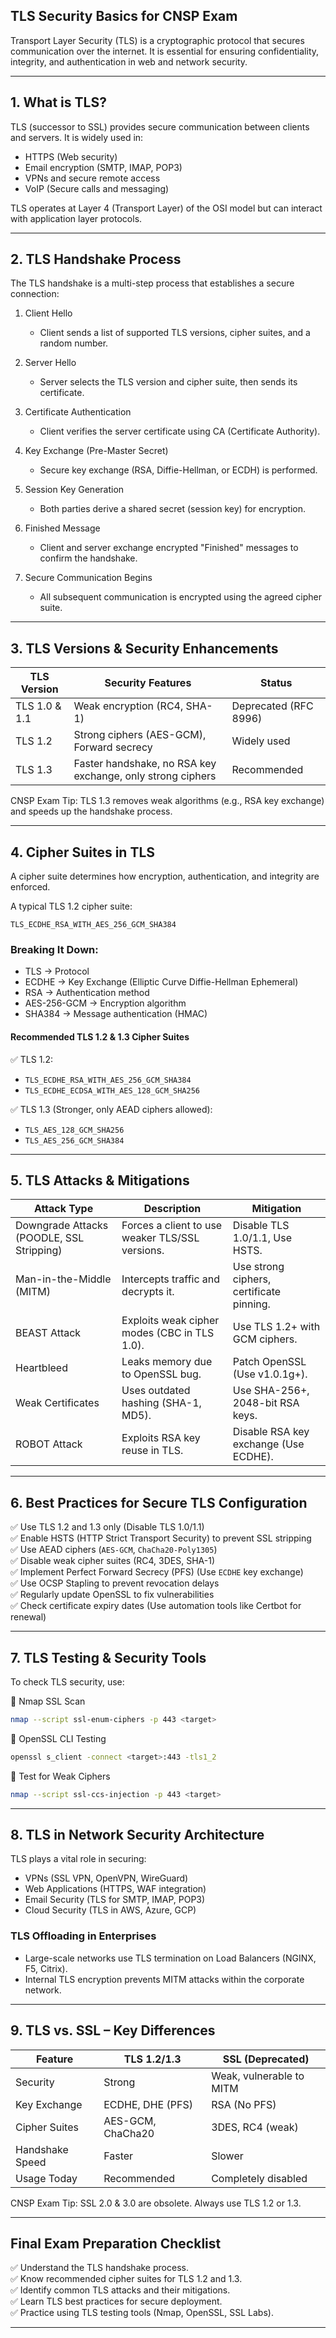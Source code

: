 

## TLS Security Basics for CNSP Exam

Transport Layer Security (TLS) is a cryptographic protocol that secures communication over the internet. It is essential for ensuring confidentiality, integrity, and authentication in web and network security.

---

## 1. What is TLS?

TLS (successor to SSL) provides secure communication between clients and servers. It is widely used in:

- HTTPS (Web security)
- Email encryption (SMTP, IMAP, POP3)
- VPNs and secure remote access
- VoIP (Secure calls and messaging)

TLS operates at Layer 4 (Transport Layer) of the OSI model but can interact with application layer protocols.

---

## 2. TLS Handshake Process

The TLS handshake is a multi-step process that establishes a secure connection:

1. Client Hello
    
    - Client sends a list of supported TLS versions, cipher suites, and a random number.
2. Server Hello
    
    - Server selects the TLS version and cipher suite, then sends its certificate.
3. Certificate Authentication
    
    - Client verifies the server certificate using CA (Certificate Authority).
4. Key Exchange (Pre-Master Secret)
    
    - Secure key exchange (RSA, Diffie-Hellman, or ECDH) is performed.
5. Session Key Generation
    
    - Both parties derive a shared secret (session key) for encryption.
6. Finished Message
    
    - Client and server exchange encrypted "Finished" messages to confirm the handshake.
7. Secure Communication Begins
    
    - All subsequent communication is encrypted using the agreed cipher suite.

---

## 3. TLS Versions & Security Enhancements

| TLS Version   | Security Features                                          | Status                |
| ------------- | ---------------------------------------------------------- | --------------------- |
| TLS 1.0 & 1.1 | Weak encryption (RC4, SHA-1)                               | Deprecated (RFC 8996) |
| TLS 1.2       | Strong ciphers (AES-GCM), Forward secrecy                  | Widely used           |
| TLS 1.3       | Faster handshake, no RSA key exchange, only strong ciphers | Recommended           |

 CNSP Exam Tip: TLS 1.3 removes weak algorithms (e.g., RSA key exchange) and speeds up the handshake process.

---

## 4. Cipher Suites in TLS

A cipher suite determines how encryption, authentication, and integrity are enforced.

A typical TLS 1.2 cipher suite:

```
TLS_ECDHE_RSA_WITH_AES_256_GCM_SHA384
```

### Breaking It Down:

- TLS → Protocol
- ECDHE → Key Exchange (Elliptic Curve Diffie-Hellman Ephemeral)
- RSA → Authentication method
- AES-256-GCM → Encryption algorithm
- SHA384 → Message authentication (HMAC)

#### Recommended TLS 1.2 & 1.3 Cipher Suites

✅ TLS 1.2:

- `TLS_ECDHE_RSA_WITH_AES_256_GCM_SHA384`
- `TLS_ECDHE_ECDSA_WITH_AES_128_GCM_SHA256`

✅ TLS 1.3 (Stronger, only AEAD ciphers allowed):

- `TLS_AES_128_GCM_SHA256`
- `TLS_AES_256_GCM_SHA384`

---

## 5. TLS Attacks & Mitigations

| Attack Type                               | Description                                     | Mitigation                               |
| ----------------------------------------- | ----------------------------------------------- | ---------------------------------------- |
| Downgrade Attacks (POODLE, SSL Stripping) | Forces a client to use weaker TLS/SSL versions. | Disable TLS 1.0/1.1, Use HSTS.           |
| Man-in-the-Middle (MITM)                  | Intercepts traffic and decrypts it.             | Use strong ciphers, certificate pinning. |
| BEAST Attack                              | Exploits weak cipher modes (CBC in TLS 1.0).    | Use TLS 1.2+ with GCM ciphers.           |
| Heartbleed                                | Leaks memory due to OpenSSL bug.                | Patch OpenSSL (Use v1.0.1g+).            |
| Weak Certificates                         | Uses outdated hashing (SHA-1, MD5).             | Use SHA-256+, 2048-bit RSA keys.         |
| ROBOT Attack                              | Exploits RSA key reuse in TLS.                  | Disable RSA key exchange (Use ECDHE).    |

---

## 6. Best Practices for Secure TLS Configuration

✅ Use TLS 1.2 and 1.3 only (Disable TLS 1.0/1.1)  
✅ Enable HSTS (HTTP Strict Transport Security) to prevent SSL stripping  
✅ Use AEAD ciphers (`AES-GCM`, `ChaCha20-Poly1305`)  
✅ Disable weak cipher suites (RC4, 3DES, SHA-1)  
✅ Implement Perfect Forward Secrecy (PFS) (Use `ECDHE` key exchange)  
✅ Use OCSP Stapling to prevent revocation delays  
✅ Regularly update OpenSSL to fix vulnerabilities  
✅ Check certificate expiry dates (Use automation tools like Certbot for renewal)

---

## 7. TLS Testing & Security Tools

To check TLS security, use:


🔹 Nmap SSL Scan

```sh
nmap --script ssl-enum-ciphers -p 443 <target>
```

🔹 OpenSSL CLI Testing

```sh
openssl s_client -connect <target>:443 -tls1_2
```

🔹 Test for Weak Ciphers

```sh
nmap --script ssl-ccs-injection -p 443 <target>
```

---

## 8. TLS in Network Security Architecture

TLS plays a vital role in securing:

- VPNs (SSL VPN, OpenVPN, WireGuard)
- Web Applications (HTTPS, WAF integration)
- Email Security (TLS for SMTP, IMAP, POP3)
- Cloud Security (TLS in AWS, Azure, GCP)

### TLS Offloading in Enterprises

- Large-scale networks use TLS termination on Load Balancers (NGINX, F5, Citrix).
- Internal TLS encryption prevents MITM attacks within the corporate network.

---

## 9. TLS vs. SSL – Key Differences

| Feature         | TLS 1.2/1.3       | SSL (Deprecated)         |
| --------------- | ----------------- | ------------------------ |
| Security        | Strong            | Weak, vulnerable to MITM |
| Key Exchange    | ECDHE, DHE (PFS)  | RSA (No PFS)             |
| Cipher Suites   | AES-GCM, ChaCha20 | 3DES, RC4 (weak)         |
| Handshake Speed | Faster            | Slower                   |
| Usage Today     | Recommended       | Completely disabled      |

CNSP Exam Tip: SSL 2.0 & 3.0 are obsolete. Always use TLS 1.2 or 1.3.

---

## Final Exam Preparation Checklist

✅ Understand the TLS handshake process.  
✅ Know recommended cipher suites for TLS 1.2 and 1.3.  
✅ Identify common TLS attacks and their mitigations.  
✅ Learn TLS best practices for secure deployment.  
✅ Practice using TLS testing tools (Nmap, OpenSSL, SSL Labs).

---
